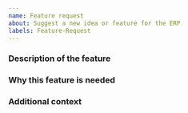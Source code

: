 ```yaml
---
name: Feature request
about: Suggest a new idea or feature for the ERP
labels: Feature-Request
---
```


### Description of the feature

### Why this feature is needed

### Additional context